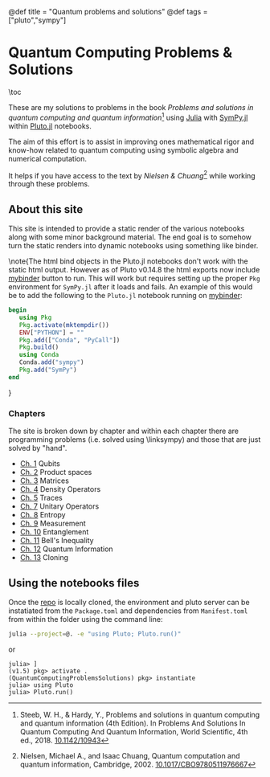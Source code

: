 @def title = "Quantum problems and solutions"
@def tags = ["pluto","sympy"]

# Quantum Computing Problems & Solutions
\toc

These are my solutions to problems in the book *Problems and solutions in quantum computing and quantum information*[^1] using [Julia](https://julialang.org) with [SymPy.jl](https://github.com/JuliaPy/SymPy.jl) within [Pluto.jl](https://github.com/fonsp/Pluto.jl) notebooks.

The aim of this effort is to assist in improving  ones mathematical rigor and know-how related to quantum computing using symbolic algebra and numerical computation. 

It helps if you have access to the text by *Nielsen & Chuang*[^2] while working through these problems.

## About this site

This site is intended to provide a static render of the various notebooks along with some minor background material. The end goal is to somehow turn the static renders into dynamic notebooks using something like binder.

 \note{The html bind objects in the Pluto.jl notebooks don't work with the static html output. However as of Pluto v0.14.8 the html exports now include [mybinder](https://mybinder.org) button to run. This will work but requires setting up the proper `Pkg` environment for `SymPy.jl` after it loads and fails. An example of this would be to add the following to the `Pluto.jl` notebook running on [mybinder](https://mybinder.org):
 ```julia
 begin
	using Pkg
	Pkg.activate(mktempdir())
	ENV["PYTHON"] = ""
	Pkg.add(["Conda", "PyCall"])
    Pkg.build()
    using Conda
    Conda.add("sympy")
	Pkg.add("SymPy")
end
```
}

 ### Chapters

 The site is broken down by chapter and within each chapter there are programming problems (i.e. solved using \linksympy) and those that are just solved by "hand".

- [Ch. 1](/ch1/) Qubits
- [Ch. 2](/ch2/) Product spaces
- [Ch. 3](/ch3/) Matrices
- [Ch. 4](/ch4/) Density Operators
- [Ch. 5](/ch5/) Traces
- [Ch. 7](/ch7/) Unitary Operators
- [Ch. 8](/ch8/) Entropy
- [Ch. 9](/ch9/) Measurement
- [Ch. 10](/ch10/) Entanglement
- [Ch. 11](/ch11/) Bell's Inequality
- [Ch. 12](/ch12/) Quantum Information
- [Ch. 13](/ch13/) Cloning


## Using the notebooks files 

Once the [repo](https://github.com/stefanbringuier/QuantumComputingProblemsSolutions) is locally cloned, the environment and pluto server can be instatiated from the `Package.toml` and dependencies from `Manifest.toml` from within the folder using the command line:

```bash
julia --project=@. -e "using Pluto; Pluto.run()"
```

or

```julia-repl
julia> ]
(v1.5) pkg> activate .
(QuantumComputingProblemsSolutions) pkg> instantiate
julia> using Pluto
julia> Pluto.run()
```


[^1]: Steeb, W. H., & Hardy, Y., Problems and solutions in quantum computing and quantum information (4th Edition). In Problems And Solutions In Quantum Computing And Quantum Information, World Scientific, 4th ed., 2018. [10.1142/10943](https://doi.org/10.1142/10943)

[^2]: Nielsen, Michael A., and Isaac Chuang, Quantum computation and quantum information, Cambridge, 2002. [10.1017/CBO9780511976667](https://doi.org/10.1017/CBO9780511976667)